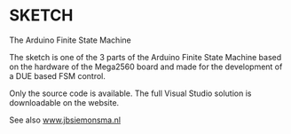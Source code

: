 # SKETCH
The Arduino Finite State Machine

The sketch is one of the 3 parts of the Arduino Finite State Machine
based on the hardware of the Mega2560 board and made for the development 
of a DUE based FSM control.

Only the source code is available. The full Visual Studio solution is downloadable on the website.

See also www.jbsiemonsma.nl
